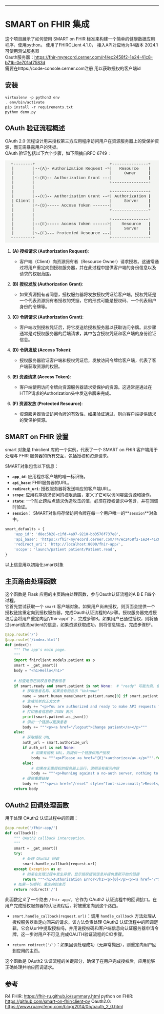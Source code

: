 
---

# SMART on FHIR 集成

这个项目展示了如何使用  SMART on FHIR 标准来构建一个简单的健康数据应用程序，使用python。
使用了FHIRCLient 4.1.0， 接入API对应地为R4版本
2024.1 可使用测试服务器   
Oauth服务器：https://fhir-myrecord.cerner.com/r4/ec2458f2-1e24-41c8-b71b-0e701af7583d  
需要在https://code-console.cerner.com注册 用以获取授权的客户端id

## 安装

```
virtualenv -p python3 env
. env/bin/activate
pip install -r requirements.txt
python demo.py
```

## OAuth 验证流程概述
OAuth 2.0 流程设计用来授权第三方应用程序访问用户在资源服务器上的受保护资源，而无需暴露用户的凭据。  
OAuth 验证包括以下六个步骤，如下图摘自RFC 6749：

![Oauth](Oauth.png)

1. **(A) 授权请求 (Authorization Request)**:
   - 客户端（Client）向资源拥有者（Resource Owner）请求授权。这通常通过将用户重定向到授权服务器，并在此过程中提供客户端的身份信息以及请求的权限范围。

2. **(B) 授权发放 (Authorization Grant)**:
   - 如果资源拥有者同意，授权服务器将发放授权凭证给客户端。授权凭证是一个代表资源拥有者授权的凭据，它的形式可能是授权码、一个代表用户身份的令牌等。

3. **(C) 令牌请求 (Authorization Grant)**:
   - 客户端收到授权凭证后，将它发送给授权服务器以获取访问令牌。此步骤通常是对授权服务器的后端请求，其中包含授权凭证和客户端的身份验证信息。

4. **(D) 令牌发放 (Access Token)**:
   - 授权服务器验证客户端和授权凭证后，发放访问令牌给客户端，代表了客户端获取资源的权限。

5. **(E) 资源请求 (Access Token)**:
   - 客户端使用访问令牌向资源服务器请求受保护的资源。这通常是通过在HTTP请求的Authorization头中发送令牌来完成。

6. **(F) 资源发放 (Protected Resource)**:
   - 资源服务器验证访问令牌的有效性，如果验证通过，则向客户端提供请求的受保护资源。


## SMART on FHIR 设置

smart 对象是 fhirclient 库的一个实例，代表了一个 SMART on FHIR 客户端用于处理与 FHIR 服务器的所有交互，包括授权和资源请求。

SMART对象包含以下信息：

- **`app_id`**: 应用程序客户端的唯一标识符。
- **`api_base`**: FHIR服务器的URL。
- **`redirect_uri`**: 授权服务器将发送响应的客户端URL。
- **`scope`**: 应用程序请求访问的权限范围，定义了它可以访问哪些资源和操作。
- **`state`**: 一个防止跨站点请求伪造攻击的值，必须在授权请求中包含，并在回调时验证。
- **`session`**： SMART对象将存储访问令牌在每一个用户唯一的**`session`**对象中。

```python
smart_defaults = {
    'app_id': 'd8ec5b28-c1fd-4a97-9210-bb3576f737e8',
    'api_base': 'https://fhir-myrecord.cerner.com/r4/ec2458f2-1e24-41c8-b71b-0e701af7583d',
    'redirect_uri': 'http://localhost:8000/fhir-app/',
    'scope': 'launch/patient patient/Patient.read',
}
```
以上信息用以初始化smart对象

## 主页路由处理函数

这个函数是 Flask 应用的主页路由处理函数，参与Oauth认证流程的A B E F四个过程。  
它首先尝试获取一个 `smart` 客户端对象。如果用户尚未授权，则页面会提供一个授权链接重定向到授权服务器，完成Oauth认证流程的A步骤。授权服务器完成授权后会将用户重定向回'/fhir-app/'下，完成步骤B。如果用户已通过授权，则将通过smart请求patient的信息，如果资源获取成功，则将信息输出，完成步骤EF。

```python
@app.route('/')
@app.route('/index.html')
def index():
    """ The app's main page.
    """
    import fhirclient.models.patient as p
    smart = _get_smart()
    body = "<h1>Hello</h1>"
    
    # 检查是否已授权且有患者信息
    if smart.ready and smart.patient is not None:  # "ready" 可能为真，但访问令牌可能已过期，导致 smart.patient 为空
        # 获取患者名称，如果没有则显示 "Unknown"
        name = smart.human_name(smart.patient.name[0] if smart.patient.name and len(smart.patient.name) > 0 else 'Unknown')
        # 生成简单的正文文本
        body += "<p>You are authorized and ready to make API requests for <em>{0}</em>.</p>".format(name)
        # 打印患者信息的 JSON 表示
        print(smart.patient.as_json())
        # 添加一个链接以更换患者
        body += """<p><a href="/logout">Change patient</a></p>"""
    else:
        # 获取授权 URL
        auth_url = smart.authorize_url
        if auth_url is not None:
            # 如果有授权 URL，则提供一个链接供用户授权
            body += """<p>Please <a href="{0}">authorize</a>.</p>""".format(auth_url)
        else:
            # 如果在无需授权的服务器上运行，说明没有展示内容
            body += """<p>Running against a no-auth server, nothing to demo here. """
        # 提供重置链接
        body += """<p><a href="/reset" style="font-size:small;">Reset</a></p>"""
    return body
```


## OAuth2 回调处理函数

用于处理 OAuth2 认证过程中的回调：

```python
@app.route('/fhir-app/')
def callback():
    """ OAuth2 callback interception.
    """
    smart = _get_smart()
    try:
        # 处理 OAuth2 回调
        smart.handle_callback(request.url)
    except Exception as e:
        # 如果在处理过程中发生异常，显示授权错误信息并提供重新开始的链接
        return """<h1>Authorization Error</h1><p>{0}</p><p><a href="/">Start over</a></p>""".format(e)
    # 如果一切顺利，重定向到主页
    return redirect('/')
```

此函数定义了一个路由 `/fhir-app/`，它作为 OAuth2 认证流程中的回调接口。在用户完成授权服务器的认证流程后，将被重定向到这个路由。

- `smart.handle_callback(request.url)`：调用 `handle_callback` 方法处理从授权服务器重定向回来的请求。该方法负责处理 OAuth2 认证流程中的回调逻辑，它会从url中提取授权吗，并用说授权码和客户端信息向认证服务器申请令牌，这一步对用户不可见,完成OAUTH验证流程的C/D步骤。


- `return redirect('/')`：如果回调处理成功（无异常抛出），则重定向用户回到应用的主页。

这个函数是 OAuth2 认证流程的关键部分，确保了在用户完成授权后，应用能够正确处理并响应回调请求。


## 参考
R4 FHIR: https://fhir-ru.github.io/summary.html
python on FHIR: https://github.com/smart-on-fhir/client-py
Oauth2.0: https://www.ruanyifeng.com/blog/2014/05/oauth_2_0.html


